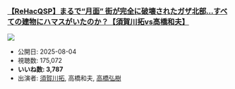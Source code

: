 ### [【ReHacQSP】まるで“月面” 街が完全に破壊されたガザ北部...すべての建物にハマスがいたのか？【須賀川拓vs高橋和夫】](https://www.youtube.com/watch?v=m4DOst3C5EQ)
[![](https://img.youtube.com/vi/m4DOst3C5EQ/sddefault.jpg)](https://www.youtube.com/watch?v=m4DOst3C5EQ)
-   公開日: 2025-08-04
-   視聴数: 175,072
-   **いいね数: 3,787**
-   出演者: [須賀川拓](/rehacq_fan/people/須賀川拓 "wikilink"), 高橋和夫, [高橋弘樹](/rehacq_fan/people/高橋弘樹 "wikilink")
